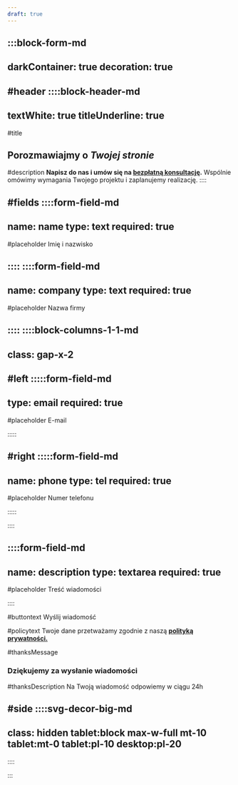 ```yaml
---
draft: true
---
```



:::block-form-md
---
darkContainer: true
decoration: true
---

#header
::::block-header-md
---
textWhite: true
titleUnderline: true
---
#title
## Porozmawiajmy o *Twojej stronie*

#description
**Napisz do nas i umów się na <u>bezpłatną konsultację</u>.** Wspólnie omówimy wymagania Twojego projektu i zaplanujemy realizację.
::::

#fields
::::form-field-md
---
name: name
type: text
required: true
---

#placeholder
Imię i nazwisko

::::
::::form-field-md
---
name: company
type: text
required: true
---

#placeholder
Nazwa firmy

::::
::::block-columns-1-1-md
---
class: gap-x-2
---

#left
:::::form-field-md
---
type: email
required: true
---

#placeholder
E-mail

:::::

#right
:::::form-field-md
---
name: phone
type: tel
required: true
---

#placeholder
Numer telefonu

:::::


::::


::::form-field-md
---
name: description
type: textarea
required: true
---

#placeholder
Treść wiadomości

::::

#buttontext
Wyślij wiadomość

#policytext
Twoje dane przetważamy zgodnie z naszą <u>**polityką prywatności.**</u>

#thanksMessage
### Dziękujemy za wysłanie wiadomości

#thanksDescription
Na Twoją wiadomość odpowiemy w ciągu 24h

#side
::::svg-decor-big-md
---
class: hidden tablet:block max-w-full mt-10 tablet:mt-0 tablet:pl-10 desktop:pl-20
---
::::

:::